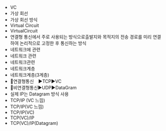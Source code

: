 - VC
- 가상 회선 
- 가상 회선 방식
- Virtual Circuit
- VirtualCircuit
- 연결형 통신에서 주로 사용되는 방식으로출발지와 목적지의 전송 경로를 미리 연결하여 논리적으로 고정한 후 통신하는 방식
- 네트워크에 관련
- 네트워크 관련
- 네트워크관련
- 네트워크계층
- 네트워크계층(3계층)
- 📌연결형통신　▶️TCP▶️VC
- 📌비연결형통신▶️UDP▶️DataGram
- 실제 IP는 Datagram 방식 사용
- TCP/IP (VC 느낌)
- TCP/IP(VC 느낌)
- TCP/IP(VC)
- TCP(VC)/IP
- TCP(VC)/IP(Datagram)